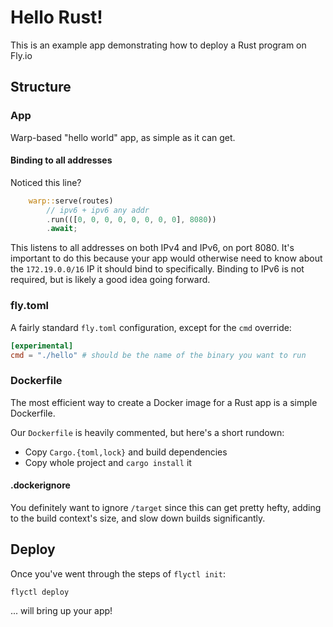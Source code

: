 # Hello Rust!

This is an example app demonstrating how to deploy a Rust program on Fly.io

## Structure

### App

Warp-based "hello world" app, as simple as it can get.

#### Binding to all addresses

Noticed this line?

```rust
    warp::serve(routes)
        // ipv6 + ipv6 any addr
        .run(([0, 0, 0, 0, 0, 0, 0, 0], 8080))
        .await;
```

This listens to all addresses on both IPv4 and IPv6, on port 8080. It's important to do this because your app would otherwise need to know about the `172.19.0.0/16` IP it should bind to specifically. Binding to IPv6 is not required, but is likely a good idea going forward.

### fly.toml

A fairly standard `fly.toml` configuration, except for the `cmd` override:

```toml
[experimental]
cmd = "./hello" # should be the name of the binary you want to run
```

### Dockerfile

The most efficient way to create a Docker image for a Rust app is a simple Dockerfile.

Our `Dockerfile` is heavily commented, but here's a short rundown:

- Copy `Cargo.{toml,lock}` and build dependencies
- Copy whole project and `cargo install` it

#### .dockerignore

You definitely want to ignore `/target` since this can get pretty hefty, adding to the build context's size, and slow down builds significantly.

## Deploy

Once you've went through the steps of `flyctl init`:

```
flyctl deploy
```

... will bring up your app!
